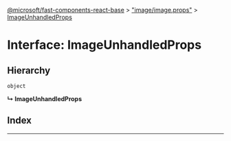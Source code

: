[@microsoft/fast-components-react-base](../README.md) > ["image/image.props"](../modules/_image_image_props_.md) > [ImageUnhandledProps](../interfaces/_image_image_props_.imageunhandledprops.md)

# Interface: ImageUnhandledProps

## Hierarchy

 `object`

**↳ ImageUnhandledProps**

## Index

---

